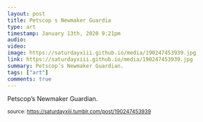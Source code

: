```yaml
---
layout: post
title: Petscop s Newmaker Guardia
type: art
timestamp: January 13th, 2020 9:21pm
audio: 
video: 
image: https://saturdayxiii.github.io/media/190247453939.jpg
link: https://saturdayxiii.github.io/media/190247453939.jpg
summary: Petscop’s Newmaker Guardian. 
tags: ["art"]
comments: true
---
```


Petscop’s Newmaker Guardian.<br/>
 
  
<small>source: https://saturdayxiii.tumblr.com/post/190247453939</small>